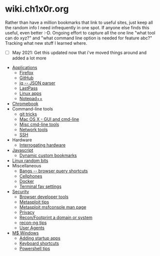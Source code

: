# wiki.ch1x0r.org

Rather than have a million bookmarks that link to useful sites, just keep all the random info I need infrequently in one spot. If anyone else finds this useful, even better :-D. Ongoing effort to capture all the one line "what tool can do xyz?" and "what command line option is needed for feature abc?" Tracking what new stuff I learned where.


- [ ] May 2021: Get this updated now that i've moved things around and added a lot more


* [Applications](applications/README.md)
  * [Firefox](applications/firefox.md)
  * [GitHub](github.md)
  * [jq -- JSON parser](applications/jq.md)
  * [LastPass](applications/lastpass.md)
  * [Linux apps](applications/linux_apps.md)
  * [Notepad++](windows/notepad++.md)
* [Chromebook](ChromeOS.md)
* Command-line tools
  * [git tricks](git.md)
  * [Mac OS X - GUI and cmd-line](osx.md)
  * [Misc cmd-line tools](tools_command_line.md)
  * [Network tools](networking_tools.md)
  * [SSH](ssh.md)
* Hardware
  * [Interrogating hardware](hardware/tools_for_hardware_interrogation.md)
* [Javascript](javascript/)
  * [Dynamic custom bookmarks](javascript/dynamic_bookmarks.md)
* [Linux random bits](linux.md)
* Miscellaneous
  * [Bangs -- browser query shortcuts](bangs.md)
  * [Cellphones](cellphones.md)
  * [Docker](docker.md)
  * [Terminal fav settings](terminals.md)
* [Security](sec/README.md)
  * [Browser developer tools](sec/browser-dev-tools.md)
  * [Metasploit tips](sec/metasploit.md)
  * [Metasploit msfconsole man page](sec/metasploit_msfconsole_commands.md)
  * [Privacy](sec/privacy.md)
  * [Recon/Footprint a domain or system](sec/recon.md)
  * [recon-ng tips](sec/recon_ng_commands.md)
  * [User Agents](sec/user_agents.md)
* [M$ Windows](windows/README.md)
  * [Adding startup apps](windows/add_startup_apps.md) 
  * [Keyboard shortcuts](windows/keyboard_shortcuts.md)
  * [Powershell tips](windows/powershell.md)

